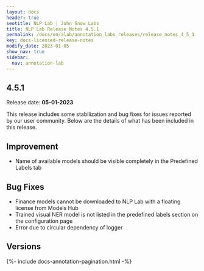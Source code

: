 ```yaml
---
layout: docs
header: true
seotitle: NLP Lab | John Snow Labs
title: NLP Lab Release Notes 4.5.1
permalink: /docs/en/alab/annotation_labs_releases/release_notes_4_5_1
key: docs-licensed-release-notes
modify_date: 2023-01-05
show_nav: true
sidebar:
  nav: annotation-lab
---
```


<div class="h3-box" markdown="1">

## 4.5.1

Release date: **05-01-2023**

This release includes some stabilization and bug fixes for issues reported by our user community. Below are the details of what has been included in this release.

## Improvement
- Name of available models should be visible completely in the Predefined Labels tab

## Bug Fixes
- Finance models cannot be downloaded to NLP Lab with a floating license from Models Hub 
- Trained visual NER model is not listed in the predefined labels section on the configuration page
- Error due to circular dependency of logger

</div><div class="prev_ver h3-box" markdown="1">

## Versions

</div>

{%- include docs-annotation-pagination.html -%}